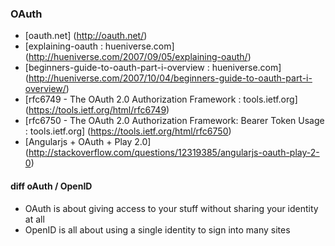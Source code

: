 
### OAuth

- [oauth.net] (http://oauth.net/)
- [explaining-oauth : hueniverse.com] (http://hueniverse.com/2007/09/05/explaining-oauth/)
- [beginners-guide-to-oauth-part-i-overview : hueniverse.com] (http://hueniverse.com/2007/10/04/beginners-guide-to-oauth-part-i-overview/)
- [rfc6749 - The OAuth 2.0 Authorization Framework : tools.ietf.org] (https://tools.ietf.org/html/rfc6749)
- [rfc6750 - The OAuth 2.0 Authorization Framework: Bearer Token Usage : tools.ietf.org] (https://tools.ietf.org/html/rfc6750)
- [Angularjs + OAuth + Play 2.0] (http://stackoverflow.com/questions/12319385/angularjs-oauth-play-2-0)

#### diff oAuth / OpenID
-  OAuth is about giving access to your stuff without sharing your identity at all
-  OpenID is all about using a single identity to sign into many sites
